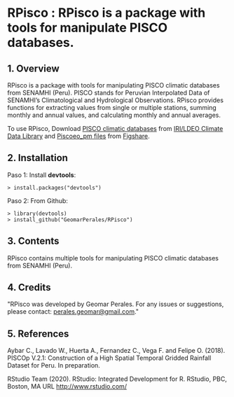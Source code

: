 # RPisco : RPisco is a package with tools for manipulate PISCO databases.

## 1. Overview

RPisco is a package with tools for manipulating PISCO climatic databases from SENAMHI (Peru). PISCO stands for Peruvian Interpolated Data of SENAMHI’s Climatological and Hydrological Observations. RPisco provides functions for extracting values from single or multiple stations, summing monthly and annual values, and calculating monthly and annual averages.

To use RPisco, Download [PISCO climatic databases](https://iridl.ldeo.columbia.edu/SOURCES/.SENAMHI/.HSR/.PISCO/) from [IRI/LDEO Climate Data Library](https://iridl.ldeo.columbia.edu/) and [Piscoeo_pm files](https://figshare.com/articles/dataset/Reference_crop_evapotranspiration_PISCOeo_pm_/15215106?backTo=/collections/A_reference_evapotranspiration_gridded_database_based_on_FAO_Penman-Monteith_in_Peru_during_1981-2016/5633182) from [Figshare](https://figshare.com/).

## 2. Installation

Paso 1: Install **devtools**:
```	
> install.packages("devtools")
```
Paso 2: From Github:
```	
> library(devtools)
> install_github("GeomarPerales/RPisco")		
```
## 3. Contents

RPisco contains multiple tools for manipulating PISCO climatic databases from SENAMHI (Peru).

## 4. Credits

"RPisco was developed by Geomar Perales. For any issues or suggestions, please contact: perales.geomar@gmail.com."


## 5. References

Aybar C., Lavado W., Huerta A., Fernandez C., Vega F. and Felipe O. (2018). PISCOp V.2.1: Construction of a High Spatial Temporal Gridded Rainfall Dataset for Peru. In preparation.

RStudio Team (2020). RStudio: Integrated Development for R. RStudio, PBC, Boston, MA URL http://www.rstudio.com/
